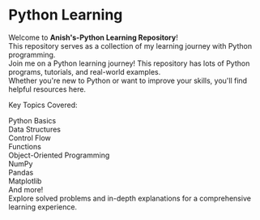 # Python Learning
Welcome to **Anish's-Python Learning Repository**! 
<br>
This repository serves as a collection of my learning journey with Python programming. <br>Join me on a Python learning journey! This repository has lots of Python programs, tutorials, and real-world examples.<br> Whether you're new to Python or want to improve your skills, you'll find helpful resources here.<br>

Key Topics Covered:

Python Basics<br>
Data Structures<br>
Control Flow<br>
Functions<br>
Object-Oriented Programming<br>
NumPy<br>
Pandas<br>
Matplotlib<br>
And more!<br>
Explore solved problems and in-depth explanations for a comprehensive learning experience.
